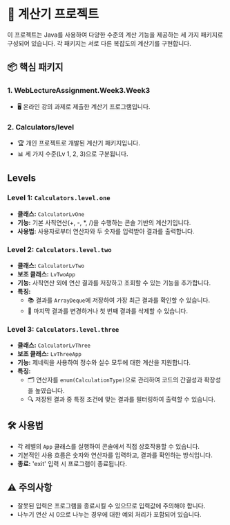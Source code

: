 # 🧮 계산기 프로젝트

이 프로젝트는 Java를 사용하여 다양한 수준의 계산 기능을 제공하는 세 가지 패키지로 구성되어 있습니다. 각 패키지는 서로 다른 복잡도의 계산기를 구현합니다.

## 📦 핵심 패키지

### 1. WebLectureAssignment.Week3.Week3
- 🖥️ 온라인 강의 과제로 제출한 계산기 프로그램입니다.

### 2. Calculators/level
- 🏆 개인 프로젝트로 개발된 계산기 패키지입니다.
- 📊 세 가지 수준(Lv 1, 2, 3)으로 구분됩니다.

## Levels

### Level 1: `Calculators.level.one`
- **클래스:** `CalculatorLvOne`
- **기능:** 기본 사칙연산(+, -, *, /)을 수행하는 콘솔 기반의 계산기입니다.
- **사용법:** 사용자로부터 연산자와 두 숫자를 입력받아 결과를 출력합니다.

### Level 2: `Calculators.level.two`
- **클래스:** `CalculatorLvTwo`
- **보조 클래스:** `LvTwoApp`
- **기능:** 사칙연산 외에 연산 결과를 저장하고 조회할 수 있는 기능을 추가합니다.
- **특징:** 
  - 📚 결과를 `ArrayDeque`에 저장하여 가장 최근 결과를 확인할 수 있습니다.
  - 🔄 마지막 결과를 변경하거나 첫 번째 결과를 삭제할 수 있습니다.

### Level 3: `Calculators.level.three`
- **클래스:** `CalculatorLvThree`
- **보조 클래스:** `LvThreeApp`
- **기능:** 제네릭을 사용하여 정수와 실수 모두에 대한 계산을 지원합니다.
- **특징:**
  - 🗂️ 연산자를 `enum(CalculationType)`으로 관리하여 코드의 간결성과 확장성을 높였습니다.
  - 🔍 저장된 결과 중 특정 조건에 맞는 결과를 필터링하여 출력할 수 있습니다.

## 🛠️ 사용법

- 각 레벨의 `App` 클래스를 실행하여 콘솔에서 직접 상호작용할 수 있습니다.
- 기본적인 사용 흐름은 숫자와 연산자를 입력하고, 결과를 확인하는 방식입니다.
- **종료:** 'exit' 입력 시 프로그램이 종료됩니다.

## ⚠️ 주의사항
- 잘못된 입력은 프로그램을 종료시킬 수 있으므로 입력값에 주의해야 합니다.
- 나누기 연산 시 0으로 나누는 경우에 대한 예외 처리가 포함되어 있습니다.
